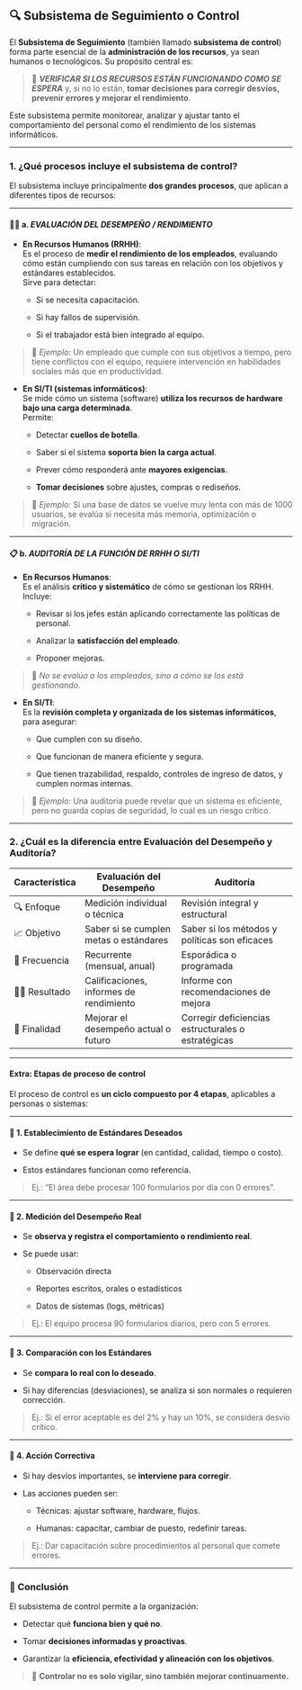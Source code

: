 ## 🔍 Subsistema de Seguimiento o Control

El **Subsistema de Seguimiento** (también llamado **subsistema de control**) forma parte esencial de la **administración de los recursos**, ya sean humanos o tecnológicos. Su propósito central es:

> 🧠 ***VERIFICAR SI LOS RECURSOS ESTÁN FUNCIONANDO COMO SE ESPERA*** y, si no lo están, **tomar decisiones para corregir desvíos, prevenir errores y mejorar el rendimiento**.

Este subsistema permite monitorear, analizar y ajustar tanto el comportamiento del personal como el rendimiento de los sistemas informáticos.

---

### 1. ¿Qué procesos incluye el subsistema de control?

El subsistema incluye principalmente **dos grandes procesos**, que aplican a diferentes tipos de recursos:

---

#### 🧑‍💼 a. ***EVALUACIÓN DEL DESEMPEÑO / RENDIMIENTO***

- **En Recursos Humanos (RRHH)**:  
    Es el proceso de **medir el rendimiento de los empleados**, evaluando cómo están cumpliendo con sus tareas en relación con los objetivos y estándares establecidos.  
    Sirve para detectar:
    
    - Si se necesita capacitación.
        
    - Si hay fallos de supervisión.
        
    - Si el trabajador está bien integrado al equipo.
        

> 📌 _Ejemplo:_ Un empleado que cumple con sus objetivos a tiempo, pero tiene conflictos con el equipo, requiere intervención en habilidades sociales más que en productividad.

- **En SI/TI (sistemas informáticos)**:  
    Se mide cómo un sistema (software) **utiliza los recursos de hardware bajo una carga determinada**.  
    Permite:
    
    - Detectar **cuellos de botella**.
        
    - Saber si el sistema **soporta bien la carga actual**.
        
    - Prever cómo responderá ante **mayores exigencias**.
        
    - **Tomar decisiones** sobre ajustes, compras o rediseños.
        

> 📌 _Ejemplo:_ Si una base de datos se vuelve muy lenta con más de 1000 usuarios, se evalúa si necesita más memoria, optimización o migración.

---

#### 📋 b. ***AUDITORÍA DE LA FUNCIÓN DE RRHH O SI/TI***

- **En Recursos Humanos**:  
    Es el análisis **crítico y sistemático** de cómo se gestionan los RRHH.  
    Incluye:
    
    - Revisar si los jefes están aplicando correctamente las políticas de personal.
        
    - Analizar la **satisfacción del empleado**.
        
    - Proponer mejoras.
        

> 🧠 _No se evalúa a los empleados, sino a cómo se los está gestionando._

- **En SI/TI**:  
    Es la **revisión completa y organizada de los sistemas informáticos**, para asegurar:
    
    - Que cumplen con su diseño.
        
    - Que funcionan de manera eficiente y segura.
        
    - Que tienen trazabilidad, respaldo, controles de ingreso de datos, y cumplen normas internas.
        

> 📌 _Ejemplo:_ Una auditoría puede revelar que un sistema es eficiente, pero no guarda copias de seguridad, lo cual es un riesgo crítico.

---

### 2. ¿Cuál es la diferencia entre Evaluación del Desempeño y Auditoría?

|Característica|Evaluación del Desempeño|Auditoría|
|---|---|---|
|🔍 Enfoque|Medición individual o técnica|Revisión integral y estructural|
|📈 Objetivo|Saber si se cumplen metas o estándares|Saber si los métodos y políticas son eficaces|
|🔁 Frecuencia|Recurrente (mensual, anual)|Esporádica o programada|
|🧑‍⚖️ Resultado|Calificaciones, informes de rendimiento|Informe con recomendaciones de mejora|
|🎯 Finalidad|Mejorar el desempeño actual o futuro|Corregir deficiencias estructurales o estratégicas|

---
#### Extra: Etapas de proceso de control
El proceso de control es **un ciclo compuesto por 4 etapas**, aplicables a personas o sistemas:

---

#### 🔹 1. **Establecimiento de Estándares Deseados**

- Se define **qué se espera lograr** (en cantidad, calidad, tiempo o costo).
    
- Estos estándares funcionan como referencia.
    

> Ej.: “El área debe procesar 100 formularios por día con 0 errores”.

---

#### 🔹 2. **Medición del Desempeño Real**

- Se **observa y registra el comportamiento o rendimiento real**.
    
- Se puede usar:
    
    - Observación directa
        
    - Reportes escritos, orales o estadísticos
        
    - Datos de sistemas (logs, métricas)
        

> Ej.: El equipo procesa 90 formularios diarios, pero con 5 errores.

---

#### 🔹 3. **Comparación con los Estándares**

- Se **compara lo real con lo deseado**.
    
- Si hay diferencias (desviaciones), se analiza si son normales o requieren corrección.
    

> Ej.: Si el error aceptable es del 2% y hay un 10%, se considera desvío crítico.

---

#### 🔹 4. **Acción Correctiva**

- Si hay desvíos importantes, se **interviene para corregir**.
    
- Las acciones pueden ser:
    
    - Técnicas: ajustar software, hardware, flujos.
        
    - Humanas: capacitar, cambiar de puesto, redefinir tareas.
        

> Ej.: Dar capacitación sobre procedimientos al personal que comete errores.

---

### 🧠 Conclusión

El subsistema de control permite a la organización:

- Detectar qué **funciona bien y qué no**.
    
- Tomar **decisiones informadas y proactivas**.
    
- Garantizar la **eficiencia, efectividad y alineación con los objetivos**.
    

> 🔑 **Controlar no es solo vigilar, sino también mejorar continuamente.**
